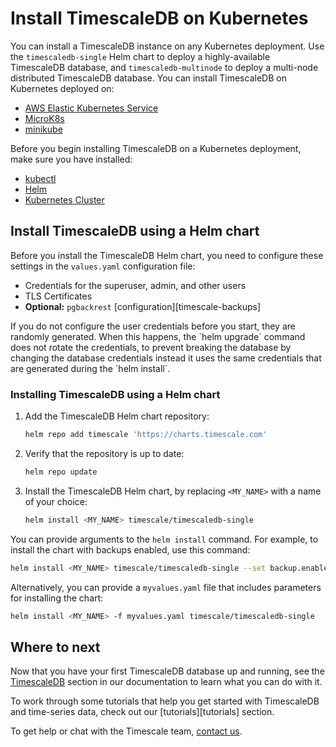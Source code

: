# Install TimescaleDB on Kubernetes
You can install a TimescaleDB instance on any Kubernetes deployment. Use the `timescaledb-single` Helm chart to deploy a highly-available TimescaleDB database, and `timescaledb-multinode` to deploy a multi-node distributed TimescaleDB database. You can install TimescaleDB on Kubernetes deployed on:
* [AWS Elastic Kubernetes Service][aws-eks]
* [MicroK8s][microk8s-install]
* [minikube][minikube-install]

<highlight type="important">
Before you begin installing TimescaleDB on a Kubernetes deployment, make sure you have installed:

* [kubectl][kubectl-install]
* [Helm][helm-install]
* [Kubernetes Cluster][kubernetes-install]

</highlight>

## Install TimescaleDB using a Helm chart
Before you install the TimescaleDB Helm chart, you need to configure these
settings in the `values.yaml` configuration file:
*   Credentials for the superuser, admin, and other users
*   TLS Certificates
*   **Optional:** `pgbackrest` [configuration][timescale-backups]

<highlight type="note">
If you do not configure the user credentials before you start, they are randomly
generated. When this happens, the `helm upgrade` command does not rotate the
credentials, to prevent breaking the database by changing the database
credentials instead it uses the same credentials that are generated during the
`helm install`.
</highlight>

<procedure>

### Installing TimescaleDB using a Helm chart
1.  Add the TimescaleDB Helm chart repository:
    ```bash
    helm repo add timescale 'https://charts.timescale.com'
    ```
1.  Verify that the repository is up to date:
    ```bash
    helm repo update
    ```
1.  Install the TimescaleDB Helm chart, by replacing `<MY_NAME>` with a name of your choice:
    ```bash
    helm install <MY_NAME> timescale/timescaledb-single
    ```

</procedure>

You can provide arguments to the `helm install` command. For example, to install the  chart with backups
enabled, use this command:
```bash
helm install <MY_NAME> timescale/timescaledb-single --set backup.enabled=true
```

Alternatively, you can provide a `myvalues.yaml` file that includes parameters for
installing the chart:
```bash
helm install <MY_NAME> -f myvalues.yaml timescale/timescaledb-single
```

## Where to next
Now that you have your first TimescaleDB database up and running, see
the [TimescaleDB][tsdb-docs] section in our documentation to learn what
you can do with it.

To work through some tutorials that help you get started with
TimescaleDB and time-series data, check out our [tutorials][tutorials] section.

To get help or chat with the Timescale team, [contact us][contact].


[kubectl-install]: https://kubernetes.io/docs/tasks/tools/
[kubernetes-install]: https://kubernetes.io/docs/setup/
[helm-install]: https://helm.sh/docs/intro/install/
[minikube-install]: https://minikube.sigs.k8s.io/docs/start/
[aws-eks]: https://docs.aws.amazon.com/eks/latest/userguide/getting-started.html
[microk8s-install]: https://microk8s.io/docs/getting-started
[contact]: https://www.timescale.com/contact
[tsdb-docs]: timescaledb/:currentVersion:/